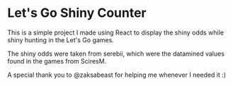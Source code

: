# Let's Go Shiny Counter

This is a simple project I made using React to display the shiny odds while shiny hunting in the Let's Go games.

The shiny odds were taken from serebii, which were the datamined values found in the games from SciresM.

A special thank you to @zaksabeast for helping me whenever I needed it :)
